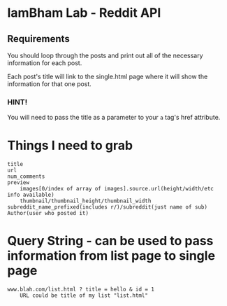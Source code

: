 # IamBham Lab - Reddit API

## Requirements

<!-- You need to have 5 files for this project to work.
list.html
list.js
single.html
single.js
styles.css -->

<!-- Both html files will link to your css sheet and their corresponding js file. -->

<!-- You will also need to install jquery via CDN. -->

<!-- Your list page must make an AJAX call to grab a subreddit's json. -->

You should loop through the posts and print out all of the necessary information for each post.

Each post's title will link to the single.html page where it will show the information for that one post.

### HINT!
You will need to pass the title as a parameter to your `a` tag's href attribute.


<!-- My Info -->
# Things I need to grab
    title
    url
    num_comments
    preview
        images[0/index of array of images].source.url(height/width/etc info available)
        thumbnail/thumbnail_height/thumbnail_width
    subreddit_name_prefixed(includes r/)/subreddit(just name of sub)
    Author(user who posted it)

# Query String - can be used to pass information from list page to single page
    www.blah.com/list.html ? title = hello & id = 1
        URL could be title of my list "list.html"
